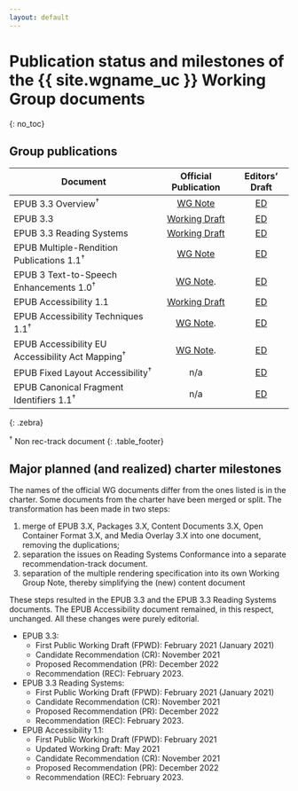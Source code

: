 ```yaml
---
layout: default
---
```


# Publication status and milestones of the {{ site.wgname_uc }} Working Group documents
{: no_toc}


## Group publications

| Document | Official Publication | Editors’ Draft |
|----------|:--------------:|:-----------------:|
| EPUB 3.3 Overview<sup>†<sup>   | [WG Note](https://www.w3.org/TR/epub-overview-33/) | [ED](https://w3c.github.io/epub-specs/epub33/overview/)                
| EPUB 3.3                       | [Working Draft](https://www.w3.org/TR/epub-33/) | [ED](https://w3c.github.io/epub-specs/epub33/core/)                    
| EPUB 3.3 Reading Systems       | [Working Draft](https://www.w3.org/TR/epub-rs-33/) | [ED](https://w3c.github.io/epub-specs/epub33/rs/)                      
| EPUB Multiple-Rendition Publications 1.1<sup>†<sup> | [WG Note](https://www.w3.org/TR/epub-multi-rend-11/) | [ED](https://w3c.github.io/epub-specs/epub33/multi-rend/) 
| EPUB 3 Text-to-Speech Enhancements 1.0<sup>†<sup>  |  [WG Note](https://www.w3.org/TR/epub-tts-10/). | [ED](https://w3c.github.io/epub-specs/epub33/tts/)     
| EPUB Accessibility 1.1         |  [Working Draft](https://www.w3.org/TR/epub-a11y-11/) | [ED](https://w3c.github.io/epub-specs/epub33/a11y/)     
| EPUB Accessibility Techniques 1.1<sup>†<sup>  |  [WG Note](https://www.w3.org/TR/epub-a11y-tech-11/). | [ED](https://w3c.github.io/epub-specs/epub33/epub-a11y-eaa-mapping/)     
| EPUB Accessibility EU Accessibility Act Mapping<sup>†<sup>  |  [WG Note](https://www.w3.org/TR/epub-a11y-eaa-mapping/). | [ED](https://w3c.github.io/epub-specs/epub33/a11y-tech/)     
| EPUB Fixed Layout Accessibility<sup>†<sup>   | n/a | [ED](https://w3c.github.io/epub-specs/epub33/fxl-a11y/)                
| EPUB Canonical Fragment Identifiers 1.1<sup>†<sup>   | n/a | [ED](https://w3c.github.io/epub-specs/epub33/epubcfi/)                
{: .zebra}

<sup>†</sup> Non rec-track document
{: .table_footer}


## Major planned (and realized) charter milestones

The names of the official WG documents differ from the ones listed is in the charter. Some documents from the charter have been merged or split. The transformation has been made in two steps:

1. merge of EPUB 3.X, Packages 3.X, Content Documents 3.X, Open Container Format 3.X, and Media Overlay 3.X into one document, removing the duplications;
2. separation the issues on Reading Systems Conformance into a separate recommendation-track document.
3. separation of the multiple rendering specification into its own Working Group Note, thereby simplifying the (new) content document

These steps resulted in the EPUB 3.3 and the EPUB 3.3 Reading Systems documents. The EPUB Accessibility document remained, in this respect, unchanged. All these changes were purely editorial.

* EPUB 3.3:
    * First Public Working Draft (FPWD): February 2021 (January 2021)
    * Candidate Recommendation (CR): November 2021
    * Proposed Recommendation (PR): December 2022
    * Recommendation (REC): February 2023.
* EPUB 3.3 Reading Systems:
    * First Public Working Draft (FPWD): February 2021 (January 2021)
    * Candidate Recommendation (CR): November 2021
    * Proposed Recommendation (PR): December 2022
    * Recommendation (REC): February 2023.
* EPUB Accessibility 1.1:
    * First Public Working Draft (FPWD): February 2021
    * Updated Working Draft: May 2021
    * Candidate Recommendation (CR): November 2021
    * Proposed Recommendation (PR): December 2022
    * Recommendation (REC): February 2023.


